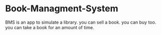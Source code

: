 # Book-Managment-System
 BMS is an app to simulate a library. you can sell a book. you can buy too. you can take a book for an amount of time.
